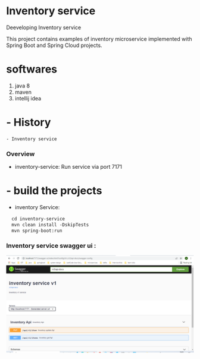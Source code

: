 # Inventory service 

Deeveloping Inventory service 

This project contains examples of inventory microservice implemented with Spring Boot and Spring Cloud projects. 

# softwares
   1. java 8
   2. maven
   3. intellij idea
   
  # - History
 ```
 - Inventory service
 ```

### Overview

- inventory-service: Run service via port 7171
 # - build the projects

  - inventory Service: 
 ```
   cd inventory-service
   mvn clean install -DskipTests
   mvn spring-boot:run
 ```

### Inventory service swagger ui :

![This is an image](https://github.com/Apallapu/microservice-workshop/blob/master/week-1/lab-7/images/inventory-swagger.PNG)

 
 
 
